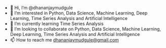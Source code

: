 - 👋 Hi, I’m @dhananjaymudgule
- 👀 I’m interested in Python, Data Science, Machine Learning, Deep Learning, Time Series Analysis and Artificial Intelligence 
- 🌱 I’m currently learning Time Series Analysis
- 💞️ I’m looking to collaborate on Python, Data Science, Machine Learning, Deep Learning, Time Series Analysis and Artificial Intelligence 
- 📫 How to reach me dhananjaymudgule@gmail.com

<!---
dhananjaymudgule/dhananjaymudgule is a ✨ special ✨ repository because its `README.md` (this file) appears on your GitHub profile.
You can click the Preview link to take a look at your changes.
--->
